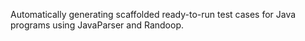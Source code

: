 Automatically generating scaffolded ready-to-run test cases for Java programs using JavaParser and Randoop.
